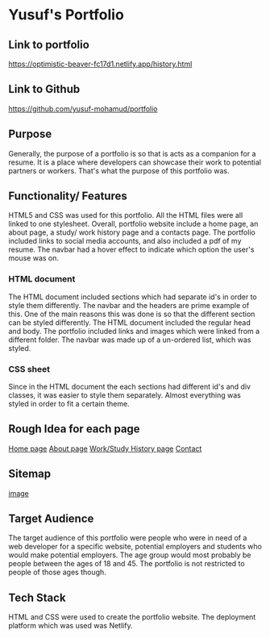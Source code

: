# Yusuf's Portfolio
## Link to portfolio
https://optimistic-beaver-fc17d1.netlify.app/history.html
## Link to Github
https://github.com/yusuf-mohamud/portfolio
## Purpose
Generally, the purpose of a portfolio is so that is acts as a companion for a resume. It is a place where developers can showcase their work to potential partners or workers. That's what the purpose of this portfolio was. 
## Functionality/ Features
HTML5 and CSS was used for this portfolio. All the HTML files were all linked to one stylesheet. Overall, portfolio website include a home page, an about page, a study/ work history page and a contacts page. The portfolio included links to social media accounts, and also included a pdf of my resume. The navbar had a hover effect to indicate which option the user's mouse was on. 
### HTML document
The HTML document included sections which had separate id's in order to style them differently. The navbar and the headers are prime example of this. One of the main reasons this was done is so that the different section can be styled differently. The HTML document included the regular head and body. The portfolio included links and images which were linked from a different folder. The navbar was made up of a un-ordered list, which was styled.
### CSS sheet
Since in the HTML document the each sections had different id's and div classes, it was easier to style them separately. Almost everything was styled in order to fit a certain theme. 

## Rough Idea for each page
[Home page](./img/homepage.jpg)
[About page](./img/about.jpg)
[Work/Study History page](./img/history.jpg)
[Contact](./img/contact.jpg)

## Sitemap
[image](./img/sitemap.jpg)
## Target Audience
The target audience of this portfolio were people who were in need of a web developer for a specific website, potential employers and students who would make potential employers. The age group would most probably be people between the ages of 18 and 45. The portfolio is not restricted to people of those ages though. 

## Tech Stack
HTML and CSS were used to create the portfolio website. The deployment platform which was used was Netlify.



